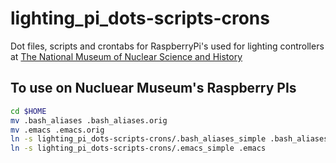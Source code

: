 # lighting_pi_dots-scripts-crons
Dot files, scripts and crontabs for RaspberryPi's used for lighting controllers at [The National Museum of Nuclear 
Science and History](http://www.nuclearmuseum.org "Nuclear Museum home page")

## To use on Nucluear Museum's Raspberry PIs

```bash
cd $HOME
mv .bash_aliases .bash_aliases.orig
mv .emacs .emacs.orig
ln -s lighting_pi_dots-scripts-crons/.bash_aliases_simple .bash_aliases
ln -s lighting_pi_dots-scripts-crons/.emacs_simple .emacs
```